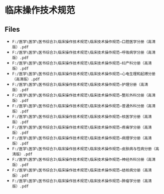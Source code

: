 # 临床操作技术规范

## Files

- `F:/医学\医学\医书综合3\临床操作技术规范\临床技术操作规范—口腔医学分册（高清版）.pdf`
- `F:/医学\医学\医书综合3\临床操作技术规范\临床技术操作规范—呼吸病学分册（高清版）.pdf`
- `F:/医学\医学\医书综合3\临床操作技术规范\临床技术操作规范—妇产科分册（高清版）.pdf`
- `F:/医学\医学\医书综合3\临床操作技术规范\临床技术操作规范—心电生理和起搏分册（高清版）.pdf`
- `F:/医学\医学\医书综合3\临床操作技术规范\临床技术操作规范—护理分册（高清版）.pdf`
- `F:/医学\医学\医书综合3\临床操作技术规范\临床技术操作规范—整形外科分册（高清版）.pdf`
- `F:/医学\医学\医书综合3\临床操作技术规范\临床技术操作规范—普通外科分册（高清版）.pdf`
- `F:/医学\医学\医书综合3\临床操作技术规范\临床技术操作规范—核医学分册（高清版）.pdf`
- `F:/医学\医学\医书综合3\临床操作技术规范\临床技术操作规范—疼痛学分册（高清版）.pdf`
- `F:/医学\医学\医书综合3\临床操作技术规范\临床技术操作规范—病理学分册（高清版）.pdf`
- `F:/医学\医学\医书综合3\临床操作技术规范\临床技术操作规范—皮肤病与性病分册（高清版）.pdf`
- `F:/医学\医学\医书综合3\临床操作技术规范\临床技术操作规范—神经外科分册（高清版）.pdf`
- `F:/医学\医学\医书综合3\临床操作技术规范\临床技术操作规范—结核病分册（高清版）.pdf`
- `F:/医学\医学\医书综合3\临床操作技术规范\临床技术操作规范—肿瘤学分册（高清版）.pdf`
